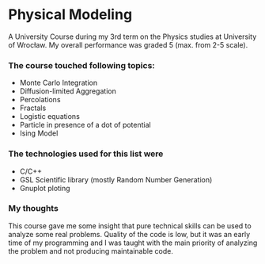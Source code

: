 # Physical Modeling

A University Course during my 3rd term on the Physics studies at University of Wrocław.
My overall performance was graded 5 (max. from 2-5 scale).

### The course touched following topics:
* Monte Carlo Integration
* Diffusion-limited Aggregation
* Percolations
* Fractals
* Logistic equations
* Particle in presence of a dot of potential
* Ising Model

### The technologies used for this list were
* C/C++
* GSL Scientific library (mostly Random Number Generation)
* Gnuplot ploting

### My thoughts
This course gave me some insight that pure technical skills can be used to analyze some real problems. Quality of the code is low, but it was an early time of my programming and I was taught with the main priority of analyzing the problem and not producing maintainable code.